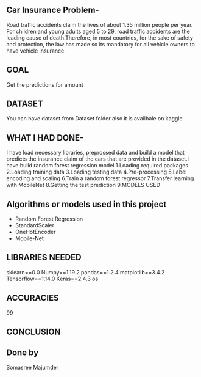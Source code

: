 ## Car Insurance Problem-


Road traffic accidents claim the lives of about 1.35 million people per year. For children and young adults aged 5 to 29, road traffic accidents are the leading cause of death.Therefore, in most countries, for the sake of safety and protection, the law has made so its mandatory for all vehicle owners to have vehicle insurance.

## GOAL

Get the predictions for amount

## DATASET
You can have dataset from Dataset folder also it is availbale on kaggle 

## WHAT I HAD DONE-
I have load necessary libraries, preprossed data and build a model that predicts the insurance claim of the cars that are provided in the dataset.I have build random forest regression model
1.Loading required packages
2.Loading training data
3.Loading testing data
4.Pre-processing
5.Label encoding and scaling
6.Train a random forest regressor
7.Transfer learning with MobileNet
8.Getting the test prediction
9.MODELS USED


## Algorithms or models used in this project 

- Random Forest Regression
- StandardScaler
- OneHotEncoder
- Mobile-Net



## LIBRARIES NEEDED

sklearn==0.0
Numpy==1.19.2
pandas==1.2.4
matplotlib==3.4.2
Tensorflow==1.14.0
Keras==2.4.3
os



## ACCURACIES
 99

## CONCLUSION


## Done by
Somasree Majumder


